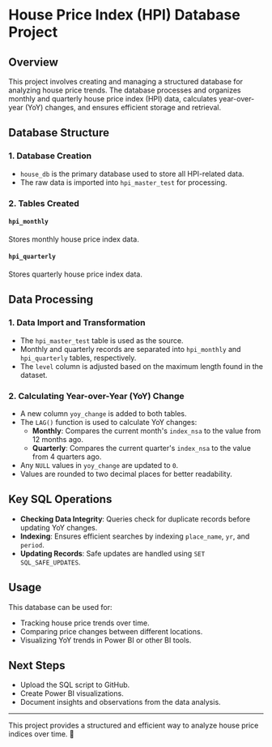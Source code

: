 # House Price Index (HPI) Database Project

## Overview
This project involves creating and managing a structured database for analyzing house price trends. The database processes and organizes monthly and quarterly house price index (HPI) data, calculates year-over-year (YoY) changes, and ensures efficient storage and retrieval.

## Database Structure

### 1. **Database Creation**
- `house_db` is the primary database used to store all HPI-related data.
- The raw data is imported into `hpi_master_test` for processing.

### 2. **Tables Created**
#### `hpi_monthly`
Stores monthly house price index data.

#### `hpi_quarterly`
Stores quarterly house price index data.

## Data Processing

### 1. **Data Import and Transformation**
- The `hpi_master_test` table is used as the source.
- Monthly and quarterly records are separated into `hpi_monthly` and `hpi_quarterly` tables, respectively.
- The `level` column is adjusted based on the maximum length found in the dataset.

### 2. **Calculating Year-over-Year (YoY) Change**
- A new column `yoy_change` is added to both tables.
- The `LAG()` function is used to calculate YoY changes:
  - **Monthly**: Compares the current month's `index_nsa` to the value from 12 months ago.
  - **Quarterly**: Compares the current quarter's `index_nsa` to the value from 4 quarters ago.
- Any `NULL` values in `yoy_change` are updated to `0`.
- Values are rounded to two decimal places for better readability.

## Key SQL Operations
- **Checking Data Integrity**: Queries check for duplicate records before updating YoY changes.
- **Indexing**: Ensures efficient searches by indexing `place_name`, `yr`, and `period`.
- **Updating Records**: Safe updates are handled using `SET SQL_SAFE_UPDATES`.

## Usage
This database can be used for:
- Tracking house price trends over time.
- Comparing price changes between different locations.
- Visualizing YoY trends in Power BI or other BI tools.

## Next Steps
- Upload the SQL script to GitHub.
- Create Power BI visualizations.
- Document insights and observations from the data analysis.

---
This project provides a structured and efficient way to analyze house price indices over time. 🚀
